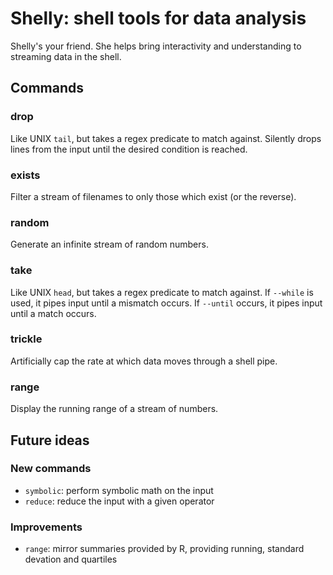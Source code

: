 # Shelly: shell tools for data analysis

Shelly's your friend. She helps bring interactivity and understanding to streaming data in the shell.

## Commands

### drop

Like UNIX ``tail``, but takes a regex predicate to match against. Silently drops lines from the input until the desired condition is reached.

### exists

Filter a stream of filenames to only those which exist (or the reverse).

### random

Generate an infinite stream of random numbers.

### take

Like UNIX ``head``, but takes a regex predicate to match against. If ``--while`` is used, it pipes input until a mismatch occurs. If ``--until`` occurs, it pipes input until a match occurs.

### trickle

Artificially cap the rate at which data moves through a shell pipe.

### range

Display the running range of a stream of numbers.

## Future ideas

### New commands

- `symbolic`: perform symbolic math on the input
- `reduce`: reduce the input with a given operator

### Improvements

- `range`: mirror summaries provided by R, providing running, standard devation and quartiles

